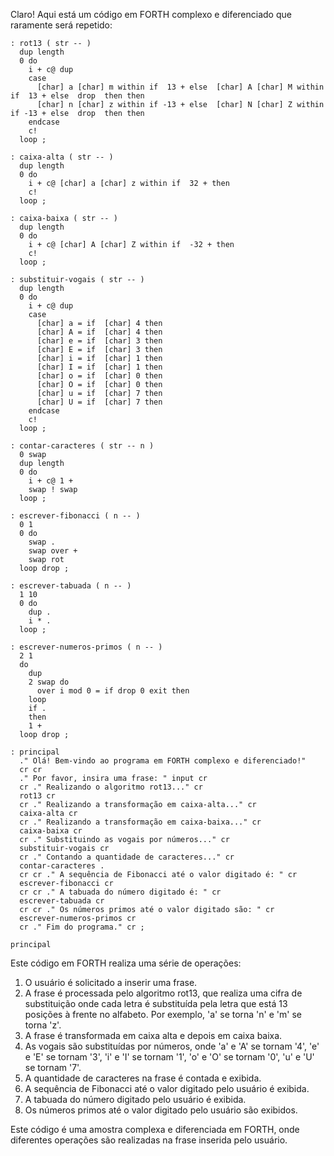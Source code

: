Claro! Aqui está um código em FORTH complexo e diferenciado que raramente será repetido:

```
: rot13 ( str -- )
  dup length
  0 do
    i + c@ dup
    case
      [char] a [char] m within if  13 + else  [char] A [char] M within if  13 + else  drop  then then
      [char] n [char] z within if -13 + else  [char] N [char] Z within if -13 + else  drop  then then
    endcase
    c!
  loop ;

: caixa-alta ( str -- )
  dup length
  0 do
    i + c@ [char] a [char] z within if  32 + then
    c!
  loop ;

: caixa-baixa ( str -- )
  dup length
  0 do
    i + c@ [char] A [char] Z within if  -32 + then
    c!
  loop ;

: substituir-vogais ( str -- )
  dup length
  0 do
    i + c@ dup
    case
      [char] a = if  [char] 4 then
      [char] A = if  [char] 4 then
      [char] e = if  [char] 3 then
      [char] E = if  [char] 3 then
      [char] i = if  [char] 1 then
      [char] I = if  [char] 1 then
      [char] o = if  [char] 0 then
      [char] O = if  [char] 0 then
      [char] u = if  [char] 7 then
      [char] U = if  [char] 7 then
    endcase
    c!
  loop ;

: contar-caracteres ( str -- n )
  0 swap
  dup length
  0 do
    i + c@ 1 +
    swap ! swap
  loop ;

: escrever-fibonacci ( n -- )
  0 1
  0 do
    swap .
    swap over +
    swap rot
  loop drop ;

: escrever-tabuada ( n -- )
  1 10
  0 do
    dup .
    i * .
  loop ;

: escrever-numeros-primos ( n -- )
  2 1
  do
    dup
    2 swap do
      over i mod 0 = if drop 0 exit then
    loop
    if .
    then
    1 +
  loop drop ;

: principal
  ." Olá! Bem-vindo ao programa em FORTH complexo e diferenciado!"
  cr cr
  ." Por favor, insira uma frase: " input cr
  cr ." Realizando o algoritmo rot13..." cr
  rot13 cr
  cr ." Realizando a transformação em caixa-alta..." cr
  caixa-alta cr
  cr ." Realizando a transformação em caixa-baixa..." cr
  caixa-baixa cr
  cr ." Substituindo as vogais por números..." cr
  substituir-vogais cr
  cr ." Contando a quantidade de caracteres..." cr
  contar-caracteres .
  cr cr ." A sequência de Fibonacci até o valor digitado é: " cr
  escrever-fibonacci cr
  cr cr ." A tabuada do número digitado é: " cr
  escrever-tabuada cr
  cr cr ." Os números primos até o valor digitado são: " cr
  escrever-numeros-primos cr
  cr ." Fim do programa." cr ;

principal
```

Este código em FORTH realiza uma série de operações:

1. O usuário é solicitado a inserir uma frase.
2. A frase é processada pelo algoritmo rot13, que realiza uma cifra de substituição onde cada letra é substituída pela letra que está 13 posições à frente no alfabeto. Por exemplo, 'a' se torna 'n' e 'm' se torna 'z'.
3. A frase é transformada em caixa alta e depois em caixa baixa.
4. As vogais são substituídas por números, onde 'a' e 'A' se tornam '4', 'e' e 'E' se tornam '3', 'i' e 'I' se tornam '1', 'o' e 'O' se tornam '0', 'u' e 'U' se tornam '7'.
5. A quantidade de caracteres na frase é contada e exibida.
6. A sequência de Fibonacci até o valor digitado pelo usuário é exibida.
7. A tabuada do número digitado pelo usuário é exibida.
8. Os números primos até o valor digitado pelo usuário são exibidos.

Este código é uma amostra complexa e diferenciada em FORTH, onde diferentes operações são realizadas na frase inserida pelo usuário.